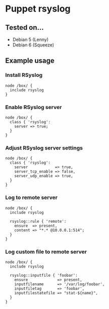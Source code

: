 # Puppet rsyslog

## Tested on...

* Debian 5 (Lenny)
* Debian 6 (Squeeze)

## Example usage

### Install RSyslog

    node /box/ {
      include rsyslog
    }


### Enable RSyslog server

    node /box/ {
      class { 'rsyslog':
        server => true;
      }
    }

### Adjust RSyslog server settings

    node /box/ {
      class { 'rsyslog':
        server            => true,
        server_tcp_enable => false,
        server_udp_enable => true,
      }
    }

### Log to remote server

    node /box/ {
      include rsyslog

      rsyslog::rule { 'remote':
        ensure  => present,
        content => "*.* @10.0.0.1:514";
      }
    }

### Log custom file to remote server

    node /box/ {
      include rsyslog

      rsyslog::inputfile { 'foobar':
        ensure             => present,
        inputfilename      => '/var/log/foobar',
        inputfiletag       => 'foobar',
        inputfilestatefile => "stat-${name}",
      }
    }

